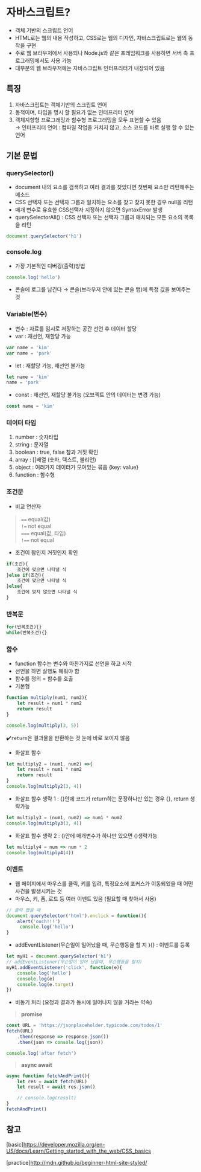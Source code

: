 # 자바스크립트?
- 객체 기반의 스크립트 언어
-  HTML로는 웹의 내용 작성하고, CSS로는 웹의 디자인, 자바스크립트로는 웹의 동작을 구현 
- 주로 웹 브라우저에서 사용되나 Node.js와 같은 프레임워크를 사용하면 서버 측 프로그래밍에서도 사용 가능
- 대부분의 웹 브라우저에는 자바스크립트 인터프리터가 내장되어 있음

## 특징
1. 자바스크립트는 객체기반의 스크립트 언어
2. 동적이며, 타입을 명시 할 필요가 없는 인터프리터 언어
3. 객체지향형 프로그래밍과 함수형 프로그래밍을 모두 표현할 수 있음   
→ 인터프리터 언어 : 컴파일 작업을 거치지 않고, 소스 코드를 바로 실행 할 수 있는 언어

## 기본 문법
### querySelector()
- document 내의 요소를 검색하고 여러 결과를 찾았다면 첫번째 요소만 리턴해주는 메소드
- CSS 선택자 또는 선택자 그룹과 일치하는 요소를 찾고 찾지 못한 경우 null을 리턴
- 매개 변수로 유효한 CSS선택자 지정하지 않으면 SyntaxError 발생
- querySelectorAll() : CSS 선택자 또는 선택자 그룹과 매치되는 모든 요소의 목록을 리턴
```js
document.querySelector('h1')
```

### console.log
- 가장 기본적인 디버깅(출력)방법
```js
console.log('hello')
```
- 콘솔에 로그를 남긴다 → 콘솔(브라우저 안에 있는 콘솔 탭)에 특정 값을 보여주는 것 

### Variable(변수)   
- 변수 : 자료를 임시로 저장하는 공간 선언 후 데이터 할당 
- var : 재선언, 재할당 가능
```js
var name = 'kim'
var name = 'park'
```
- let : 재할당 가능, 재선언 불가능
```js
let name = 'kim'
name = 'park'
```
- const : 재선언, 재할당 불가능 (오브젝트 안의 데이터는 변경 가능)
```js
const name = 'kim'
```
### 데이터 타입
1. number : 숫자타입
2. string : 문자열
3. boolean :  true, false 참과 거짓 확인
4. array : []배열 (숫자, 텍스트, 불리언)
5. object : 여러가지 데이터가 모여있는 묶음 {key: value}
6. function : 함수형 

### 조건문
- 비교 연산자 
> `==` equal(값)   
`!=` not equal   
`===` equal(값, 타입)   
`!==` not equal
-  조건이 참인지 거짓인지 확인
```js
if(조건){
    조건에 맞으면 나타낼 식
}else if(조건){
    조건에 맞으면 나타낼 식
}else{
    조건에 맞지 않으면 나타낼 식
}
```

### 반복문
```js
for(반복조건){}
while(반복조건){}
```


### 함수
- function  함수는 변수와 마찬가지로 선언을 하고 시작
- 선언을 하면 실행도 해줘야 함
- 함수를 정의 = 함수를 호출
- 기본형
```js
function multiply(num1, num2){
    let result = num1 * num2
    return result
}

console.log(multiply(3, 5))
```
✔️`return`은 결과물을 반환하는 것 눈에 바로 보이지 않음

- 화살표 함수
```js
let multiply2 = (num1, num2) =>{
    let result = num1 * num2
    return result
}
console.log(multiply2(3, 4))
```
- 화살표 함수 생략 1 : {}안에 코드가 return하는 문장하나만 있는 경우   {}, return 생략가능
```js
let multiply3 = (num1, num2) => num1 * num2
console.log(multiply3(3, 4))
```
- 화살표 함수 생략 2 : ()안에 매개변수가 하나만 있으면 ()생략가능
```js
let multiply4 = num => num * 2
console.log(multiply4(4))
```
### 이벤트
- 웹 페이지에서 마우스를 클릭, 키를 입려, 특정요소에 포커스가 이동되었을 때 어떤 사건을 발생시키는 것
- 마우스, 키, 폼, 로드 등 여러 이벤트 있음 (필요할 때 찾아서 사용)
```js
// 클릭 했을 때
document.querySelector('html').onclick = function(){
    alert('ouch!!!')
     console.log('hello')
}
```
- addEventListener(무슨일이 일어났을 때, 무슨행동을 할 지 ){} : 이벤트를 등록
```js
let myH1 = document.querySelector('h1')
// addEventListener(무슨일이 일어 났을때, 무슨행동을 할지)
myH1.addEventListener('click', function(e){
    console.log('hello')
    console.log(e)
    console.log(e.target)
}) 
```
- 비동기 처리 (요청과 결과가 동시에 일어나지 않을 거라는 약속)
> __promise__   
```js
const URL = 'https://jsonplaceholder.typicode.com/todos/1'
fetch(URL)
    .then(response => response.json())
    .then(json => console.log(json))

console.log('after fetch')
```
> __async await__   
```js
async function fetchAndPrint(){
    let res = await fetch(URL)
    let result = await res.json()

    // console.log(result)
}
fetchAndPrint()
```
## 참고
[basic]https://developer.mozilla.org/en-US/docs/Learn/Getting_started_with_the_web/CSS_basics

[practice]http://mdn.github.io/beginner-html-site-styled/






